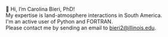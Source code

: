👋 Hi, I’m Carolina Bieri, PhD! <br>
My expertise is land-atmosphere interactions in South America. <br>
I'm an active user of Python and FORTRAN. <br>
Please contact me by sending an email to bieri2@illinois.edu. 

